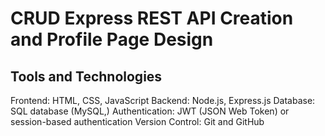 # CRUD Express REST API Creation and Profile Page Design

## Tools and Technologies

Frontend: HTML, CSS, JavaScript
Backend: Node.js, Express.js
Database: SQL database (MySQL,)
Authentication: JWT (JSON Web Token) or session-based authentication
Version Control: Git and GitHub

